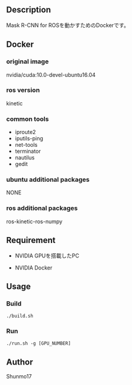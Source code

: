 ## Description

Mask R-CNN for ROSを動かすためのDockerです。



## Docker

### original image
nvidia/cuda:10.0-devel-ubuntu16.04

### ros version

kinetic

### common tools
* iproute2
* iputils-ping
* net-tools
* terminator
* nautilus
* gedit

### ubuntu additional packages

NONE

### ros additional packages

ros-kinetic-ros-numpy



## Requirement

* NVIDIA GPUを搭載したPC

* NVIDIA Docker

  

## Usage

### Build

```
./build.sh
```



### Run

```
./run.sh -g [GPU_NUMBER]
```





## Author

Shunmo17